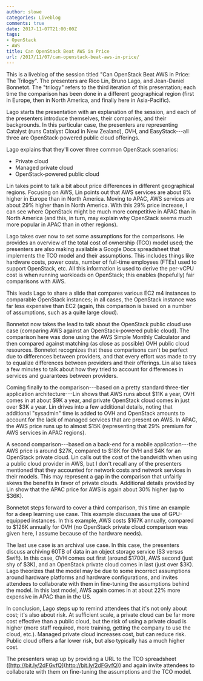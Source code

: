```yaml
---
author: slowe
categories: Liveblog
comments: true
date: 2017-11-07T21:00:00Z
tags:
- OpenStack
- AWS
title: Can OpenStack Beat AWS in Price
url: /2017/11/07/can-openstack-beat-aws-in-price/
---
```


This is a liveblog of the session titled "Can OpenStack Beat AWS in Price: The Trilogy". The presenters are Rico Lin, Bruno Lago, and Jean-Daniel Bonnetot. The "trilogy" refers to the third iteration of this presentation; each time the comparison has been done in a different geographical region (first in Europe, then in North America, and finally here in Asia-Pacific).<!--more-->

Lago starts the presentation with an explanation of the session, and each of the presenters introduce themselves, their companies, and their backgrounds. In this particular case, the presenters are representing Catalyst (runs Catalyst Cloud in New Zealand), OVH, and EasyStack---all three are OpenStack-powered public cloud offerings.

Lago explains that they'll cover three common OpenStack scenarios:

* Private cloud
* Managed private cloud
* OpenStack-powered public cloud

Lin takes point to talk a bit about price differences in different geographical regions. Focusing on AWS, Lin points out that AWS services are about 8% higher in Europe than in North America. Moving to APAC, AWS services are about 29% higher than in North America. With this 29% price increase, I can see where OpenStack might be much more competitive in APAC than in North America (and this, in turn, may explain why OpenStack seems much more popular in APAC than in other regions).

Lago takes over now to set some assumptions for the comparisons. He provides an overview of the total cost of ownership (TCO) model used; the presenters are also making available a Google Docs spreadsheet that implements the TCO model and their assumptions. This includes things like hardware costs, power costs, number of full-time employees (FTEs) used to support OpenStack, etc. All this information is used to derive the per-vCPU cost is when running workloads on OpenStack; this enables (hopefully) fair comparisons with AWS.

This leads Lago to share a slide that compares various EC2 m4 instances to comparable OpenStack instances; in all cases, the OpenStack instance was far less expensive than EC2 (again, this comparison is based on a number of assumptions, such as a quite large cloud).

Bonnetot now takes the lead to talk about the OpenStack public cloud use case (comparing AWS against an OpenStack-powered public cloud). The comparison here was done using the AWS Simple Monthly Calculator and then compared against matching (as close as possible) OVH public cloud resources. Bonnetot recognizes that these comparisons can't be perfect due to differences between providers, and that every effort was made to try to equalize differences between providers and their offerings. Lin also takes a few minutes to talk about how they tried to account for differences in services and guarantees between providers.

Coming finally to the comparison---based on a pretty standard three-tier application architecture---Lin shows that AWS runs about $11K a year, OVH comes in at about $9K a year, and private OpenStack cloud comes in just over $3K a year. Lin drives into a few additional details, noting that additional "sysadmin" time is added to OVH and OpenStack amounts to account for the lack of managed services that are present on AWS. In APAC, the AWS price runs up to almost $15K (representing that 29% premium for AWS services in APAC regions).

A second comparison---based on a back-end for a mobile application---the AWS price is around $27K, compared to $18K for OVH and $4K for an OpenStack private cloud. Lin calls out the cost of the bandwidth when using a public cloud provider in AWS, but I don't recall any of the presenters mentioned that they accounted for network costs and network services in their models. This may represent a gap in the comparison that unfairly skews the benefits in favor of private clouds. Additional details provided by Lin show that the APAC price for AWS is again about 30% higher (up to $36K).

Bonnetot steps forward to cover a third comparison, this time an example for a deep learning use case. This example discusses the use of GPU-equipped instances. In this example, AWS costs $167K annually, compared to $126K annually for OVH (no OpenStack private cloud comparison was given here, I assume because of the hardware needs).

The last use case is an archival use case. In this case, the presenters discuss archiving 60TB of data in an object storage service (S3 versus Swift). In this case, OVH comes out first (around $1700), AWS second (just shy of $3K), and an OpenStack private cloud comes in last (just over $3K). Lago theorizes that the model may be due to some incorrect assumptions around hardware platforms and hardware configurations, and invites attendees to collaborate with them in fine-tuning the assumptions behind the model. In this last model, AWS again comes in at about 22% more expensive in APAC than in the US.

In conclusion, Lago steps up to remind attendees that it's not only about cost; it's also about risk. At sufficient scale, a private cloud can be far more cost effective than a public cloud, but the risk of using a private cloud is higher (more staff required, more training, getting the company to use the cloud, etc.). Managed private cloud increases cost, but can reduce risk. Public cloud offers a far lower risk, but also typically has a much higher cost.

The presenters wrap up by providing a URL to the TCO spreadsheet ([http://bit.ly/2dFGvfQ](http://bit.ly/2dFGvfQ)) and again invite attendees to collaborate with them on fine-tuning the assumptions and the TCO model.

